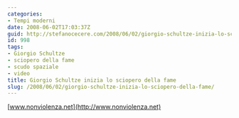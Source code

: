 ```yaml
---
categories:
- Tempi moderni
date: 2008-06-02T17:03:37Z
guid: http://stefanocecere.com/2008/06/02/giorgio-schultze-inizia-lo-sciopero-della-fame/
id: 998
tags:
- Giorgio Schultze
- sciopero della fame
- scudo spaziale
- video
title: Giorgio Schultze inizia lo sciopero della fame
slug: /2008/06/02/giorgio-schultze-inizia-lo-sciopero-della-fame/
---
```


[www.nonviolenza.net](http://www.nonviolenza.net)